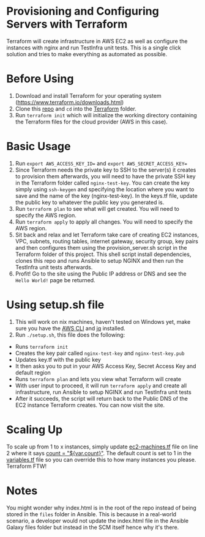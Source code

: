 # Provisioning and Configuring Servers with Terraform

Terraform will create infrastructure in AWS EC2 as well as configure the instances with nginx and run TestInfra unit tests. This is a single click solution and tries to make everything as automated as possible.

# Before Using

1. Download and install Terraform for your operating system (https://www.terraform.io/downloads.html)
2. Clone this [repo](https://github.com/redsox2002/SREChallenge.git) and `cd` into the [Terraform](https://github.com/redsox2002/SREChallenge/tree/master/Terraform) folder.
3. Run `terraform init` which will initialize the working directory containing the Terraform files for the cloud provider (AWS in this case).

# Basic Usage

1. Run `export AWS_ACCESS_KEY_ID=` and `export AWS_SECRET_ACCESS_KEY=`
2. Since Terraform needs the private key to SSH to the server(s) it creates to provision them afterwards, you will need to have the private SSH key in the Terraform folder called `nginx-test-key`. You can create the key simply using `ssh-keygen` and specifying the location where you want to save and the name of the key (nginx-test-key). In the keys.tf file, update the public key to whatever the public key you generated is.
3. Run `terraform plan` to see what will get created. You will need to specify the AWS region.
4. Run `terraform apply` to apply all changes. You will need to specify the AWS region.
5. Sit back and relax and let Terraform take care of creating EC2 instances, VPC, subnets, routing tables, internet gateway, security group, key pairs and then configures them using the provision_server.sh script in the Terraform folder of this project. This shell script install dependencies, clones this repo and runs Ansible to setup NGINX and then run the TestInfra unit tests afterwards.
6. Profit! Go to the site using the Public IP address or DNS and see the `Hello World!` page be returned.

# Using setup.sh file

1. This will work on nix machines, haven't tested on Windows yet, make sure you have the [AWS CLI](http://docs.aws.amazon.com/cli/latest/userguide/installing.html) and [jq](https://stedolan.github.io/jq/download/) installed.
2. Run `./setup.sh`, this file does the following:
  * Runs `terraform init`
  * Creates the key pair called `nginx-test-key` and `nginx-test-key.pub`
  * Updates key.tf with the public key
  * It then asks you to put in your AWS Access Key, Secret Access Key and default region
  * Runs `terraform plan` and lets you view what Terraform will create
  * With user input to proceed, it will run `terraform apply` and create all infrastructure, run Ansible to setup NGINX and run TestInfra unit tests
  * After it succeeds, the script will return back to the Public DNS of the EC2 instance Terraform creates. You can now visit the site.

# Scaling Up

To scale up from 1 to x instances, simply update [ec2-machines.tf](https://github.com/redsox2002/SREChallenge/blob/master/Terraform/ec2-machines.tf) file on line 2 where it says [count = "${var.count}"](https://github.com/redsox2002/SREChallenge/blob/master/Terraform/ec2-machines.tf#L2). The default count is set to 1 in the [variables.tf](https://github.com/redsox2002/SREChallenge/blob/master/Terraform/variables.tf#L34) file so you can override this to how many instances you please. Terraform FTW!

# Notes

You might wonder why index.html is in the root of the repo instead of being stored in the `files` folder in Ansible. This is because in a real-world scenario, a developer would not update the index.html file in the Ansible Galaxy files folder but instead in the SCM itself hence why it's there.
